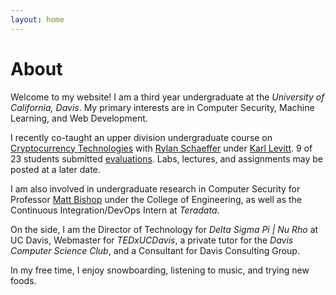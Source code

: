 ```yaml
---
layout: home
---
```

# About 

Welcome to my website! I am a third year undergraduate at the *University of California, Davis*. My primary interests are in Computer Security, Machine Learning, and Web Development.

I recently co-taught an upper division undergraduate course on [Cryptocurrency Technologies](http://rylanschaeffer.github.io/resources/198FCourseSyllabus.pdf) with
[Rylan Schaeffer](https://www.linkedin.com/in/rylanschaeffer) under [Karl Levitt](http://faculty.engineering.ucdavis.edu/levitt/). 9 of 23 students submitted [evaluations](https://yangvincent.github.io/resources/eval.pdf).
Labs, lectures, and assignments may be posted at a later date.

I am also involved in undergraduate research in Computer Security for Professor [Matt Bishop](http://nob.cs.ucdavis.edu/~bishop/) under the College of Engineering, as well
as the Continuous Integration/DevOps Intern at *Teradata*. 

On the side, I am the Director of Technology for *Delta Sigma Pi | Nu Rho* at UC Davis, Webmaster for *TEDxUCDavis*, a private tutor for the *Davis Computer Science Club*, and a
Consultant for Davis Consulting Group.

In my free time, I enjoy snowboarding, listening to music, and trying new foods. 
